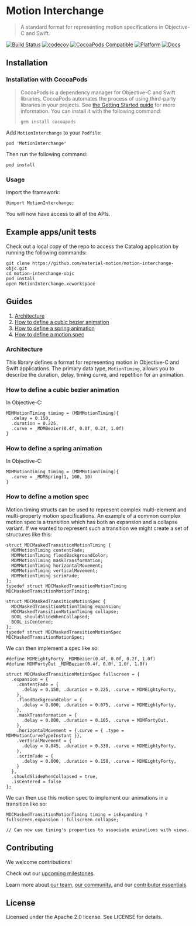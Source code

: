 # Motion Interchange

> A standard format for representing motion specifications in Objective-C and Swift.

[![Build Status](https://travis-ci.org/material-motion/motion-interchange-objc.svg?branch=develop)](https://travis-ci.org/material-motion/motion-interchange-objc)
[![codecov](https://codecov.io/gh/material-motion/motion-interchange-objc/branch/develop/graph/badge.svg)](https://codecov.io/gh/material-motion/motion-interchange-objc)
[![CocoaPods Compatible](https://img.shields.io/cocoapods/v/MotionInterchange.svg)](https://cocoapods.org/pods/MotionInterchange)
[![Platform](https://img.shields.io/cocoapods/p/MotionInterchange.svg)](http://cocoadocs.org/docsets/MotionInterchange)
[![Docs](https://img.shields.io/cocoapods/metrics/doc-percent/MotionInterchange.svg)](http://cocoadocs.org/docsets/MotionInterchange)

## Installation

### Installation with CocoaPods

> CocoaPods is a dependency manager for Objective-C and Swift libraries. CocoaPods automates the
> process of using third-party libraries in your projects. See
> [the Getting Started guide](https://guides.cocoapods.org/using/getting-started.html) for more
> information. You can install it with the following command:
>
>     gem install cocoapods

Add `MotionInterchange` to your `Podfile`:

    pod 'MotionInterchange'

Then run the following command:

    pod install

### Usage

Import the framework:

    @import MotionInterchange;

You will now have access to all of the APIs.

## Example apps/unit tests

Check out a local copy of the repo to access the Catalog application by running the following
commands:

    git clone https://github.com/material-motion/motion-interchange-objc.git
    cd motion-interchange-objc
    pod install
    open MotionInterchange.xcworkspace

## Guides

1. [Architecture](#architecture)
2. [How to define a cubic bezier animation](#how-to-define-a-cubic-bezier-animation)
3. [How to define a spring animation](#how-to-define-a-spring-animation)
4. [How to define a motion spec](#how-to-define-a-motion-spec)

### Architecture

This library defines a format for representing motion in Objective-C and Swift applications. The
primary data type, `MotionTiming`, allows you to describe the duration, delay, timing curve, and
repetition for an animation.

### How to define a cubic bezier animation

In Objective-C:

```objc
MDMMotionTiming timing = (MDMMotionTiming){
  .delay = 0.150,
  .duration = 0.225,
  .curve = _MDMBezier(0.4f, 0.0f, 0.2f, 1.0f)
}
```

### How to define a spring animation

In Objective-C:

```objc
MDMMotionTiming timing = (MDMMotionTiming){
  .curve = _MDMSpring(1, 100, 10)
}
```

### How to define a motion spec

Motion timing structs can be used to represent complex multi-element and multi-property motion
specifications. An example of a common complex motion spec is a transition which has both an
expansion and a collapse variant. If we wanted to represent such a transition we might create a
set of structures like this:

```objc
struct MDCMaskedTransitionMotionTiming {
  MDMMotionTiming contentFade;
  MDMMotionTiming floodBackgroundColor;
  MDMMotionTiming maskTransformation;
  MDMMotionTiming horizontalMovement;
  MDMMotionTiming verticalMovement;
  MDMMotionTiming scrimFade;
};
typedef struct MDCMaskedTransitionMotionTiming MDCMaskedTransitionMotionTiming;

struct MDCMaskedTransitionMotionSpec {
  MDCMaskedTransitionMotionTiming expansion;
  MDCMaskedTransitionMotionTiming collapse;
  BOOL shouldSlideWhenCollapsed;
  BOOL isCentered;
};
typedef struct MDCMaskedTransitionMotionSpec MDCMaskedTransitionMotionSpec;
```

We can then implement a spec like so:

```objc
#define MDMEightyForty _MDMBezier(0.4f, 0.0f, 0.2f, 1.0f)
#define MDMFortyOut _MDMBezier(0.4f, 0.0f, 1.0f, 1.0f)

struct MDCMaskedTransitionMotionSpec fullscreen = {
  .expansion = {
    .contentFade = {
      .delay = 0.150, .duration = 0.225, .curve = MDMEightyForty,
    },
    .floodBackgroundColor = {
      .delay = 0.000, .duration = 0.075, .curve = MDMEightyForty,
    },
    .maskTransformation = {
      .delay = 0.000, .duration = 0.105, .curve = MDMFortyOut,
    },
    .horizontalMovement = {.curve = { .type = MDMMotionCurveTypeInstant }},
    .verticalMovement = {
      .delay = 0.045, .duration = 0.330, .curve = MDMEightyForty,
    },
    .scrimFade = {
      .delay = 0.000, .duration = 0.150, .curve = MDMEightyForty,
    }
  },
  .shouldSlideWhenCollapsed = true,
  .isCentered = false
};
```

We can then use this motion spec to implement our animations in a transition like so:

```objc
MDCMaskedTransitionMotionTiming timing = isExpanding ? fullscreen.expansion : fullscreen.collapse;

// Can now use timing's properties to associate animations with views.
```

## Contributing

We welcome contributions!

Check out our [upcoming milestones](https://github.com/material-motion/motion-interchange-objc/milestones).

Learn more about [our team](https://material-motion.github.io/material-motion/team/),
[our community](https://material-motion.github.io/material-motion/team/community/), and
our [contributor essentials](https://material-motion.github.io/material-motion/team/essentials/).

## License

Licensed under the Apache 2.0 license. See LICENSE for details.
